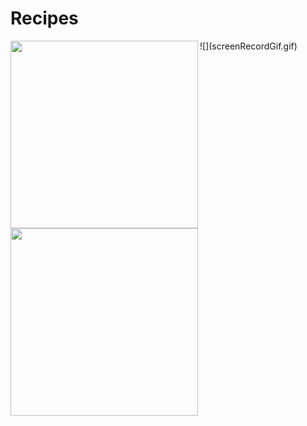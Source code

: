# Recipes

<img src="https://user-images.githubusercontent.com/54910065/74857888-fea10d00-5309-11ea-912a-d75eface602d.png" width=300 align=left padding=0,0,10,0>
<img src="https://user-images.githubusercontent.com/54910065/74857886-fe087680-5309-11ea-9346-c6f6b058138b.png" width=300 align=left>
![](screenRecordGif.gif)

